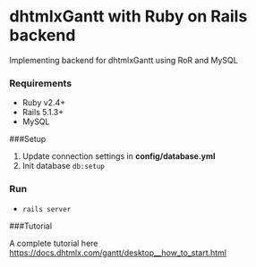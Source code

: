 dhtmlxGantt with Ruby on Rails backend
==================

Implementing backend for dhtmlxGantt using RoR and MySQL

### Requirements

- Ruby v2.4+
- Rails 5.1.3+
- MySQL

###Setup

1. Update connection settings in **config/database.yml**
2. Init database `db:setup`

### Run

- `rails server`

###Tutorial

A complete tutorial here https://docs.dhtmlx.com/gantt/desktop__how_to_start.html